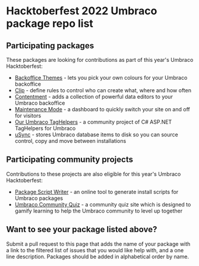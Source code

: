 # Hacktoberfest 2022 Umbraco package repo list

## Participating packages

These packages are looking for contributions as part of this year's Umbraco Hacktoberfest:

- [Backoffice Themes](https://github.com/KevinJump/Our.Umbraco.BackOfficeThemes) - lets you pick your own colours for your Umbraco backoffice
- [Clip](https://github.com/nathanwoulfe/Clip/issues?q=is%3Aissue+is%3Aopen+label%3A%22help+wanted%22) - define rules to control who can create what, where and how often
- [Contentment](https://github.com/leekelleher/umbraco-contentment/issues?q=is%3Aissue+is%3Aopen+label%3A%22help+wanted%22) - adds a collection of powerful data editors to your Umbraco backoffice
- [Maintenance Mode](https://github.com/KevinJump/Our.Umbraco.MaintenanceMode) - a dashboard to quickly switch your site on and off for visitors
- [Our Umbraco TagHelpers](https://github.com/umbraco-community/Our-Umbraco-TagHelpers) - a community project of C# ASP.NET TagHelpers for Umbraco
- [uSync](https://github.com/KevinJump/uSync/issues?q=is%3Aissue+is%3Aopen+label%3A%22help+wanted%22) - stores Umbraco database items to disk so you can source control, copy and move between installations

## Participating community projects

Contributions to these projects are also eligible for this year's Umbraco Hacktoberfest:

- [Package Script Writer](https://github.com/prjseal/Package-Script-Writer) - an online tool to generate install scripts for Umbraco packages
- [Umbraco Community Quiz](https://github.com/prjseal/Umbraco-Community-Quiz) - a community quiz site which is designed to gamify learning to help the Umbraco community to level up together

## Want to see your package listed above?

Submit a pull request to this page that adds the name of your package with a link to the filtered list of issues that you would like help with, and a one line description. Packages should be added in alphabetical order by name.
